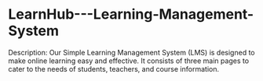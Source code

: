# LearnHub---Learning-Management-System
Description: Our Simple Learning Management System (LMS) is designed to make online learning easy and effective. It consists of three main pages to cater to the needs of students, teachers, and course information. 
